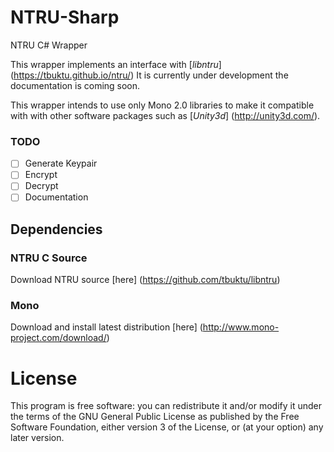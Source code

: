# NTRU-Sharp
NTRU C# Wrapper

This wrapper implements an interface with [*libntru*] (https://tbuktu.github.io/ntru/) It is currently under development the documentation is coming soon.

This wrapper intends to use only Mono 2.0  libraries to make it compatible with with other software packages such as [*Unity3d*] (http://unity3d.com/).

### TODO
- [ ] Generate Keypair
- [ ] Encrypt
- [ ] Decrypt
- [ ] Documentation

## Dependencies

### NTRU C Source

Download NTRU source [here] (https://github.com/tbuktu/libntru)

### Mono

Download and install latest distribution [here] (http://www.mono-project.com/download/)



# License

This program is free software: you can redistribute it and/or modify it under the terms of the GNU General Public License as published by the Free Software Foundation, either version 3 of the License, or (at your option) any later version.
